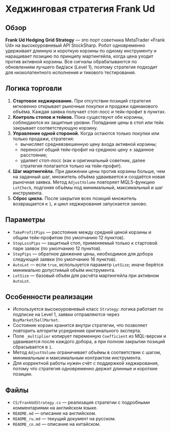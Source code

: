 # Хеджинговая стратегия Frank Ud

## Обзор
**Frank Ud Hedging Grid Strategy** — это порт советника MetaTrader «Frank Ud» на высокоуровневый API StockSharp. Робот одновременно удерживает длинную и короткую корзины по одному инструменту и наращивает позицию по принципу мартингейла, когда цена уходит против активной корзины. Все сигналы обрабатываются по обновлениям лучшего бид/аск (Level 1), поэтому стратегия подходит для низколатентного исполнения и тикового тестирования.

## Логика торговли
1. **Стартовое хеджирование.** При отсутствии позиций стратегия мгновенно открывает рыночные покупки и продажи одинакового объёма. Каждая заявка получает стоп-лосс и тейк-профит в пунктах.
2. **Контроль стопов и тейков.** Пока существуют обе корзины, соблюдаются их защитные уровни. Попадание цены в стоп или тейк закрывает соответствующую корзину.
3. **Управление одной стороной.** Когда остаются только покупки или только продажи, стратегия:
   - вычисляет средневзвешенную цену входа активной корзины;
   - переносит общий тейк-профит на среднюю цену ± заданное расстояние;
   - удаляет стоп-лосс (как и оригинальный советник, далее стратегия полагается только на тейк-профит).
4. **Шаг мартингейла.** При движении цены против корзины больше, чем на заданный шаг, множитель объёма удваивается и создаётся новая рыночная заявка. Метод `AdjustVolume` повторяет MQL5-функцию `LotCheck`, подгоняя объёмы под минимальный, максимальный и шаг инструмента.
5. **Сброс цикла.** После закрытия всех позиций множитель возвращается к `1`, и цикл хеджирования запускается заново.

## Параметры
- `TakeProfitPips` — расстояние между средней ценой корзины и общим тейк-профитом (по умолчанию 12 пунктов).
- `StopLossPips` — защитный стоп, применяемый только к стартовой паре заявок (по умолчанию 12 пунктов).
- `StepPips` — обратное движение цены, необходимое для добора следующей заявки (по умолчанию 16 пунктов).
- `AutoLot` — если `true`, используется параметр `LotSize`; иначе берётся минимально допустимый объём инструмента.
- `LotSize` — базовый объём для расчёта мартингейла при активном `AutoLot`.

## Особенности реализации
- Используется высокоуровневый класс `Strategy`: логика работает по подписке на Level 1, заявки отправляются через `BuyMarket`/`SellMarket`.
- Состояние корзин хранится внутри стратегии, что позволяет повторить алгоритм усреднения оригинального эксперта.
- Поле `_multiplier` копирует переменную `Coefficient` из MQL-версии и удваивается после каждого добора, а при полном закрытии позиций сбрасывается в `1`.
- Метод `AdjustVolume` ограничивает объёмы в соответствии с шагом, минимальным и максимальным контрактом инструмента.
- Для корректной работы нужен счёт с поддержкой хеджирования, потому что стратегия одновременно держит длинные и короткие позиции.

## Файлы
- `CS/FrankUdStrategy.cs` — реализация стратегии с подробными комментариями на английском языке.
- `README.md` — описание на английском.
- `README_ru.md` — текущий документ на русском.
- `README_cn.md` — описание на китайском.
